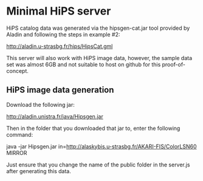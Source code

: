 # Minimal HiPS server

HiPS catalog data was generated via the hipsgen-cat.jar tool provided by Aladin and following the steps in example #2:

http://aladin.u-strasbg.fr/hips/HipsCat.gml

This server will also work with HiPS image data, however, the sample data set was almost 6GB and not suitable to host on github for this proof-of-concept.

## HiPS image data generation

Download the following jar:

http://aladin.unistra.fr/java/Hipsgen.jar

Then in the folder that you downloaded that jar to, enter the following command:

java -jar Hipsgen.jar in=http://alaskybis.u-strasbg.fr/AKARI-FIS/ColorLSN60 MIRROR

Just ensure that you change the name of the public folder in the server.js after generating this data.
